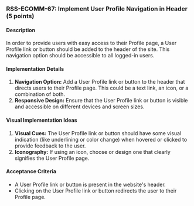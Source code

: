 ### RSS-ECOMM-67: Implement User Profile Navigation in Header (5 points)

#### Description
In order to provide users with easy access to their Profile page, a User Profile link or button should be added to the header of the site. This navigation option should be accessible to all logged-in users.

#### Implementation Details
1. **Navigation Option:** Add a User Profile link or button to the header that directs users to their Profile page. This could be a text link, an icon, or a combination of both.
2. **Responsive Design:** Ensure that the User Profile link or button is visible and accessible on different devices and screen sizes.

#### Visual Implementation Ideas
1. **Visual Cues:** The User Profile link or button should have some visual indication (like underlining or color change) when hovered or clicked to provide feedback to the user.
2. **Iconography:** If using an icon, choose or design one that clearly signifies the User Profile page.

#### Acceptance Criteria
- A User Profile link or button is present in the website's header.
- Clicking on the User Profile link or button redirects the user to their Profile page.

